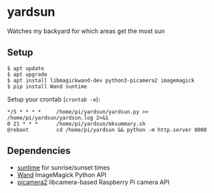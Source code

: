 # yardsun

Watches my backyard for which areas get the most sun

## Setup

```shell
$ apt update
$ apt upgrade
$ apt install libmagickwand-dev python3-picamera2 imagemagick
$ pip install Wand suntime
```

Setup your crontab (`crontab -e`):

```
*/5 * * * *     /home/pi/yardsun/yardsun.py >> /home/pi/yardsun/yardsun.log 2>&1
0 21 * * *      /home/pi/yardsun/mksummary.sh
@reboot         cd /home/pi/yardsun && python -m http.server 8000
```

## Dependencies

* [suntime](https://github.com/SatAgro/suntime) for sunrise/sunset times
* [Wand](https://docs.wand-py.org/) ImageMagick Python API
* [picamera2](https://github.com/raspberrypi/picamera2) libcamera-based Raspberry Pi camera API
